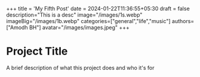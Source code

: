+++
title = 'My Fifth Post'
date = 2024-01-22T11:36:55+05:30
draft = false
description="This is a desc"
image="/images/1s.webp"
imageBig="/images/1b.webp"
categories=["general","life","music"]
authors=["Amodh BH"]
avatar="/images/images.jpeg"
+++

# Project Title

A brief description of what this project does and who it's for
